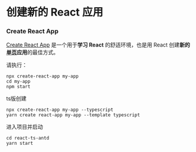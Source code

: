 # 创建新的 React 应用

### Create React App

[Create React App](https://github.com/facebookincubator/create-react-app) 是一个用于**学习 React** 的舒适环境，也是用 React 创建**新的[单页](https://zh-hans.reactjs.org/docs/glossary.html#single-page-application)应用**的最佳方式。

请执行：

```
npx create-react-app my-app
cd my-app
npm start
```

ts版创建

```
npx create-react-app my-app --typescript
yarn create react-app my-app --template typescript
```


进入项目并启动

```
cd react-ts-antd
yarn start
```

